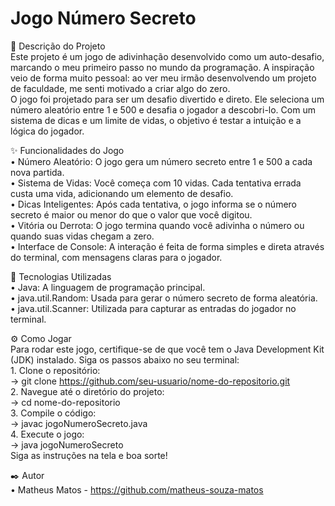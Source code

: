# Jogo Número Secreto                                                                                                                                                                      

📝 Descrição do Projeto                                                                                                                                                                    
Este projeto é um jogo de adivinhação desenvolvido como um auto-desafio, marcando o meu primeiro passo no mundo da programação. A inspiração veio de forma muito pessoal: ao ver meu irmão desenvolvendo um projeto de faculdade, me senti motivado a criar algo do zero.                                                                                                             
O jogo foi projetado para ser um desafio divertido e direto. Ele seleciona um número aleatório entre 1 e 500 e desafia o jogador a descobri-lo. Com um sistema de dicas e um limite de vidas, o objetivo é testar a intuição e a lógica do jogador.
                                                                                                                                                                                          
✨ Funcionalidades do Jogo                                                                                                                                                                 
    • Número Aleatório: O jogo gera um número secreto entre 1 e 500 a cada nova partida.                                                                                                   
    • Sistema de Vidas: Você começa com 10 vidas. Cada tentativa errada custa uma vida, adicionando um elemento de desafio.                                                                
    • Dicas Inteligentes: Após cada tentativa, o jogo informa se o número secreto é maior ou menor do que o valor que você digitou.                                                        
    • Vitória ou Derrota: O jogo termina quando você adivinha o número ou quando suas vidas chegam a zero.                                                                                 
    • Interface de Console: A interação é feita de forma simples e direta através do terminal, com mensagens claras para o jogador.                                                        
                                                                                                                                                                                          
🚀 Tecnologias Utilizadas                                                                                                                                                                  
    • Java: A linguagem de programação principal.                                                                                                                                          
    • java.util.Random: Usada para gerar o número secreto de forma aleatória.                                                                                                              
    • java.util.Scanner: Utilizada para capturar as entradas do jogador no terminal.                                                                                                       
                                                                                                                                                                                           
⚙️ Como Jogar                                                                                                                                                                              
Para rodar este jogo, certifique-se de que você tem o Java Development Kit (JDK) instalado. Siga os passos abaixo no seu terminal:                                                         
    1. Clone o repositório:                                                                                                                                                                
       -> git clone https://github.com/seu-usuario/nome-do-repositorio.git                                                                                                                 
    2. Navegue até o diretório do projeto:                                                                                                                                                 
       -> cd nome-do-repositorio                                                                                                                                                           
    3. Compile o código:                                                                                                                                                                   
       -> javac jogoNumeroSecreto.java                                                                                                                                                     
    4. Execute o jogo:                                                                                                                                                                     
       -> java jogoNumeroSecreto                                                                                                                                                           
Siga as instruções na tela e boa sorte!                                                                                                                                                    
                                                                                                                                                                                           
✒️ Autor                                                                                                                                                                                   
    • Matheus Matos - https://github.com/matheus-souza-matos
